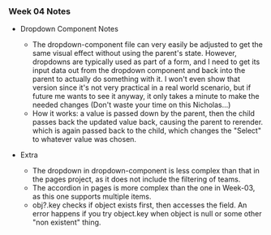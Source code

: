 ### Week 04 Notes

- Dropdown Component Notes
    - The dropdown-component file can very easily be adjusted to get the same visual effect without using the parent's state. However, dropdowns are typically used as part of a form, and I need to get its input data out from the dropdown component and back into the parent to actually do something with it. I won't even show that version since it's not very practical in a real world scenario, but if future me wants to see it anyway, it only takes a minute to make the needed changes (Don't waste your time on this Nicholas...)
    - How it works: a value is passed down by the parent, then the child passes back the updated value back, causing the parent to rerender. which is again passed back to the child, which changes the "Select" to whatever value was chosen.

- Extra
    - The dropdown in dropdown-component is less complex than that in the pages project, as it does not include the filtering of teams.
    - The accordion in pages is more complex than the one in Week-03, as this one supports multiple items.
    - obj?.key checks if object exists first, then accesses the field. An error happens if you try object.key when object is null or some other "non existent" thing.
